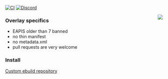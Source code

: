 [![CI](https://github.com/Miezhiko/Overlay/actions/workflows/repoman.yml/badge.svg)](https://github.com/Miezhiko/Overlay/actions/workflows/repoman.yml)
[![Discord](https://img.shields.io/discord/249111029668249601?label=Gentoo&color=pink)](https://discord.gg/gentoolinux)

<img align="right" src="http://files.gamebanana.com/img/ico/sprays/50decef29d1ed.gif">

<h3>Overlay specifics</h3>

 - EAPIS older than 7 banned
 - no thin manifest
 - no metadata.xml
 - pull requests are very welcome

<h3>Install</h3>

[Custom ebuild repository](https://wiki.gentoo.org/wiki/Custom_ebuild_repository)
